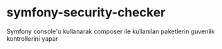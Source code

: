 # symfony-security-checker
Symfony console'u kullanarak composer ile kullanılan paketlerin guvenlik kontrollerini yapar
